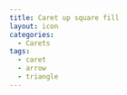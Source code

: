 ```yaml
---
title: Caret up square fill
layout: icon
categories:
  - Carets
tags:
  - caret
  - arrow
  - triangle
---
```

